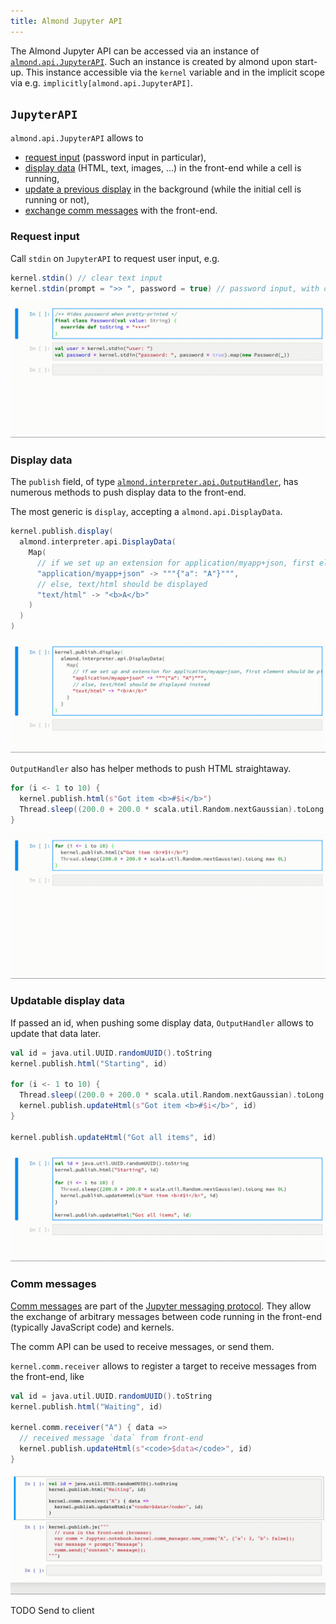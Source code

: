 ```yaml
---
title: Almond Jupyter API
---
```


The Almond Jupyter API can be accessed via an instance of [`almond.api.JupyterAPI`](#jupyterapi). Such an
instance is created by almond upon start-up. This instance accessible via the `kernel` variable and in the
implicit scope via e.g. `implicitly[almond.api.JupyterAPI]`.

## `JupyterAPI`

`almond.api.JupyterAPI` allows to
- [request input](#request-input) (password input in particular),
- [display data](#display-data) (HTML, text, images, …) in the front-end while a cell is running,
- [update a previous display](#updatable-display-data) in the background (while the initial cell is running or not),
- [exchange comm messages](#comm-messages) with the front-end.

### Request input

Call `stdin` on `JupyterAPI` to request user input, e.g.
```scala
kernel.stdin() // clear text input
kernel.stdin(prompt = ">> ", password = true) // password input, with custom prompt
```

![](/demo/stdin.gif)

### Display data

The `publish` field, of type [`almond.interpreter.api.OutputHandler`](https://github.com/almond-sh/almond/blob/master/modules/shared/interpreter-api/src/main/scala/almond/interpreter/api/OutputHandler.scala), has numerous methods to push display data to the front-end.

The most generic is `display`, accepting a `almond.api.DisplayData`.

```scala
kernel.publish.display(
  almond.interpreter.api.DisplayData(
    Map(
      // if we set up an extension for application/myapp+json, first element should be picked
      "application/myapp+json" -> """{"a": "A"}""",
      // else, text/html should be displayed
      "text/html" -> "<b>A</b>"
    )
  )
)
```

![](/demo/display-alternative.gif)

`OutputHandler` also has helper methods to push HTML straightaway.

```scala
for (i <- 1 to 10) {
  kernel.publish.html(s"Got item <b>#$i</b>")
  Thread.sleep((200.0 + 200.0 * scala.util.Random.nextGaussian).toLong max 0L)
}
```

![](/demo/display.gif)

### Updatable display data

If passed an id, when pushing some display data, `OutputHandler` allows to update
that data later.

```scala
val id = java.util.UUID.randomUUID().toString
kernel.publish.html("Starting", id)

for (i <- 1 to 10) {
  Thread.sleep((200.0 + 200.0 * scala.util.Random.nextGaussian).toLong max 0L)
  kernel.publish.updateHtml(s"Got item <b>#$i</b>", id)
}

kernel.publish.updateHtml("Got all items", id)
```

![](/demo/updatable.gif)

### Comm messages

[Comm messages](https://jupyter-notebook.readthedocs.io/en/5.7.2/comms.html) are part of the
[Jupyter messaging protocol](https://jupyter-client.readthedocs.io/en/5.2.3/messaging.html). They
allow the exchange of arbitrary messages between code running in the front-end (typically JavaScript code)
and kernels.

The comm API can be used to receive messages, or send them.

`kernel.comm.receiver` allows to register a target to receive messages from the front-end, like
```scala
val id = java.util.UUID.randomUUID().toString
kernel.publish.html("Waiting", id)

kernel.comm.receiver("A") { data =>
  // received message `data` from front-end
  kernel.publish.updateHtml(s"<code>$data</code>", id)
}
```

![](/demo/comm-receive.gif)

TODO Send to client
